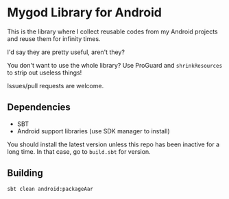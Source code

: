 # Mygod Library for Android
This is the library where I collect reusable codes from my Android projects and reuse them for infinity times.

I'd say they are pretty useful, aren't they?

You don't want to use the whole library? Use ProGuard and `shrinkResources` to strip out useless things!

Issues/pull requests are welcome.

## Dependencies
* SBT
* Android support libraries (use SDK manager to install)

You should install the latest version unless this repo has been inactive for a long time. In that case, go to
 `build.sbt` for version.

## Building
    sbt clean android:packageAar

